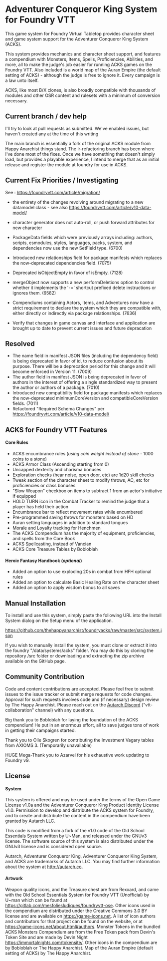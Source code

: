 # **Adventurer Conqueror King System** for Foundry VTT
This game system for Foundry Virtual Tabletop provides character sheet and game system support for the Adventurer Conqueror King System (ACKS).

This system provides mechanics and character sheet support, and features a compendium with Monsters, Items, Spells, Proficiencies, Abilities, and more, all to make the judge's job easier for running ACKS games on the Foundry VTT. Also included is a world map of the Auran Empire (the default setting of ACKS) - although the judge is free to ignore it. Every campaign is a law unto itself.

ACKS, like most B/X clones, is also broadly compatible with thousands of modules and other OSR content and rulesets with a minimum of conversion necessary.

## Current branch / dev help

I'll try to look at pull requests as submitted. We've enabled issues, but haven't created any at the time of this writing

The main branch is essentially a fork of the original ACKS module from Happy Anarchist things stand. The lr-refactoring branch has been where I've done most of the fixes. Once we have something that doesn't simply load, but provides a playable experience, I intend to merge that as an initial release and register the module at foundry for use in ACKS. 



## Current Fix Priorities / Investigating

See : <https://foundryvtt.com/article/migration/>

- the entirety of the changes revolving around migrating to a new datamodel class - see also <https://foundryvtt.com/article/v10-data-model/>
- character generator does not auto-roll, or push forward attributes for new character
- PackageData fields which were previously arrays including: authors, scripts, esmodules, styles, languages, packs, system, and dependencies now use the new SetField type. (6700)
- Introduced new relationships field for package manifests which replaces the now-deprecated dependencies field. (7075)
- Deprecated isObjectEmpty in favor of isEmpty. (7128)
- mergeObject now supports a new performDeletions option to control whether it implements the '-=' shortcut prefixed delete instructions or ignores them. (6582)
- Compendiums containing Actors, Items, and Adventures now have a strict requirement to declare the system which they are compatible with, either directly or indirectly via package relationships. (7636)

- Verify that changes in game canvas and interface and application are brought up to date to prevent current issues and future depracation


## Resolved

- The name field in manifest JSON files (including the dependency field) is being deprecated in favor of id, to reduce confusion about its purpose. There will be a deprecation period for this change and it will become enforced in Version 11. (7009)
- The author field in manifest JSON is being deprecated in favor of authors in the interest of offering a single standardized way to present the author or authors of a package. (7010)
- Introduced new compatibility field for package manifests which replaces the now-deprecated minimumCoreVersion and compatibleCoreVersion fields. (7011)
- Refactored "Required Schema Changes" per https://foundryvtt.com/article/v10-data-model/




## ACKS for Foundry VTT Features
#### **Core Rules**
- ACKS encumbrance rules (*using coin weight instead of stone* - 1000 coins to a stone)  
- ACKS Armor Class (Ascending starting from 0)
- Uncapped dexterity and charisma bonuses  
- Exploration checks (hear noise, open door, etc) are 1d20 skill checks  
- Tweak section of the character sheet to modify throws, AC, etc for proficiencies or class bonuses
- "Slow Weapon" checkbox on items to subtract 1 from an actor's initiative if equipped
- HOLD TURN icon in the Combat Tracker to remind the judge that a player has held their action
- Encumbrance bar to reflect movement rates while encumbered
- Pre-programmed saving throws for monsters based on HD
- Auran setting languages in addition to standard tongues
- Morale and Loyalty tracking for Henchmen
- The ACKS Compendium has the majority of equipment, proficiencies, and spells from the Core Book
- ACKS Spellcasting, instead of Vancian
- ACKS Core Treasure Tables by Bobloblah
#### **Heroic Fantasy Handbook** (*optional*)
- Added an option to use exploding 20s in combat from HFH optional rules  
- Added an option to calculate Basic Healing Rate on the character sheet
- Added an option to apply wisdom bonus to all saves

## Manual Installation
To install and use this system, simply paste the following URL into the Install System dialog on the Setup menu of the application.

<https://github.com/thehappyanarchist/foundryacks/raw/master/src/system.json>

If you wish to manually install the system, you must clone or extract it into the foundry "/data/systems/acks" folder. You may do this by cloning the repository /src folder or downloading and extracting the zip archive available on the GitHub page.

## Community Contribution
Code and content contributions are accepted. Please feel free to submit issues to the issue tracker or submit merge requests for code changes. Approval for such requests involves code and (if necessary) design review by The Happy Anarchist. Please reach out on the [Autarch Discord](https://discord.gg/MabfMkk) ("vtt-collaboration" channel) with any questions.

Big thank you to Bobloblah for laying the foundation of the ACKS compendium! He put in an enormous effort, all to save judges tons of work in getting their campaigns started.

Thank you to Olle Skogren for contributing the Investment Vagary tables from AXIOMS 3. (Temporarily unavailable)

HUGE Mega-Thank you to Azarvel for his exhaustive work updating to Foundry v9.

## License
#### System
This system is offered and may be used under the terms of the Open Game License v1.0a and the Adventurer Conqueror King Product Identity License v1.0. Permission to develop and distribute the ACKS system for Foundry, and to create and distribute the content in the compendium have been granted by Autarch LLC.  

This code is modified from a fork of the v1.0 code of the Old School Essentials System written by U~Man, and released under the GNUv3 license. The software source of this system is also distributed under the GNUv3 license and is considered open source.  

Autarch, Adventurer Conqueror King, Adventurer Conqueror King System, and ACKS are trademarks of Autarch LLC. You may find further information about the system at <http://autarch.co>.
#### Artwork
Weapon quality icons, and the Treasure chest are from Rexxard, and came with the Old School Essentials System for Foundry VTT (Unofficial) by U~man which can be found at <https://gitlab.com/mesfoliesludiques/foundryvtt-ose>. Other icons used in the compendium are distributed under the Creative Commons 3.0 BY license and are available on <https://game-icons.net>. A list of icon authors and contributors for that project can be found on the website, or at <https://game-icons.net/about.html#authors>. Monster Tokens in the bundled ACKS Monsters Compendium are from the Free Token pack from Devin's Token Site and are made by Devin Night <https://immortalnights.com/tokensite/>. Other icons in the compendium are by Bobloblah or The Happy Anarchist. Map of the Auran Empire (default setting of ACKS) by The Happy Anarchist.
